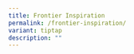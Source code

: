 ```yaml
---
title: Frontier Inspiration
permalink: /frontier-inspiration/
variant: tiptap
description: ""
---
```

